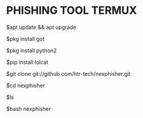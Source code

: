 # PHISHING TOOL TERMUX



$apt update && apt upgrade

$pkg install got

$pkg install python2

$pip install lolcat

$git clone git://github.com/htr-tech/nexphisher.git

$cd nexphisher

$ls

$bash nexphisher
